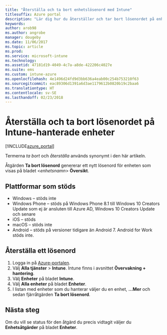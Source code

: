 ```yaml
---
title: "Återställa och ta bort enhetslösenord med Intune"
titlesuffix: Azure portal
description: "Lär dig hur du återställer och tar bort lösenordet på enheter som du hanterar med Intune."
keywords: 
author: arob98
ms.author: angrobe
manager: dougeby
ms.date: 11/06/2017
ms.topic: article
ms.prod: 
ms.service: microsoft-intune
ms.technology: 
ms.assetid: 47181d19-4049-4c7a-a8de-422206c4027e
ms.suite: ems
ms.custom: intune-azure
ms.openlocfilehash: 4e1496d24fd9d3bb636a4eab00c254b753210f63
ms.sourcegitcommit: eac89306d1391a6d3ae1179612b0820b19c2baa6
ms.translationtype: HT
ms.contentlocale: sv-SE
ms.lasthandoff: 02/23/2018
---
```

# <a name="reset-and-remove-the-passcode-on-intune-managed-devices"></a>Återställa och ta bort lösenordet på Intune-hanterade enheter


[!INCLUDE[azure_portal](./includes/azure_portal.md)]

Termerna *ta bort* och *återställa* används synonymt i den här artikeln.

Åtgärden **Ta bort lösenord** genererar ett nytt lösenord för enheten som visas på bladet <*enhetsnamn*> **Översikt**.

## <a name="supported-platforms"></a>Plattformar som stöds

- Windows – stöds inte
- Windows Phone – stöds på Windows Phone 8.1 till Windows 10 Creators Update som ej är ansluten till Azure AD, Windows 10 Creators Update och senare
- iOS – stöds
- macOS – stöds inte
- Android – stöds på versioner tidigare än Android 7. Android for Work stöds inte.

## <a name="how-to-reset-a-passcode"></a>Återställa ett lösenord

1. Logga in på [Azure-portalen](https://portal.azure.com).
2. Välj **Alla tjänster** > **Intune**. Intune finns i avsnittet **Övervakning + hantering**.
3. Välj **Enheter** på bladet **Intune**.
4. Välj **Alla enheter** på bladet **Enheter**.
5. I listan med enheter som du hanterar väljer du en enhet, **...Mer** och sedan fjärråtgärden **Ta bort lösenord**.

## <a name="next-steps"></a>Nästa steg

Om du vill se status för den åtgärd du precis vidtagit väljer du **Enhetsåtgärder** på bladet **Enheter**.
